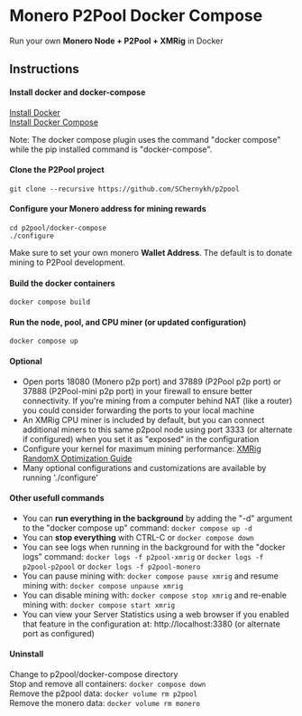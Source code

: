 # Monero P2Pool Docker Compose

Run your own <b>Monero Node + P2Pool + XMRig</b> in Docker  

## Instructions

#### Install docker and docker-compose
[Install Docker](https://docs.docker.com/engine/install/)  
[Install Docker Compose](https://docs.docker.com/compose/install/)

Note: The docker compose plugin uses the command "docker compose" while the pip installed command is "docker-compose".

#### Clone the P2Pool project
```
git clone --recursive https://github.com/SChernykh/p2pool
```

#### Configure your Monero address for mining rewards
```
cd p2pool/docker-compose
./configure
```
Make sure to set your own monero **Wallet Address**.  The default is to donate mining to P2Pool development.

#### Build the docker containers
```
docker compose build
```

#### Run the node, pool, and CPU miner (or updated configuration)
```
docker compose up
```

#### Optional
* Open ports 18080 (Monero p2p port) and 37889 (P2Pool p2p port) or 37888 (P2Pool-mini p2p port) in your firewall to ensure better connectivity. If you're mining from a computer behind NAT (like a router) you could consider forwarding the ports to your local machine
* An XMRig CPU miner is included by default, but you can connect additional miners to this same p2pool node using port 3333 (or alternate if configured) when you set it as "exposed" in the configuration
* Configure your kernel for maximum mining performance: [XMRig RandomX Optimization Guide](https://xmrig.com/docs/miner/randomx-optimization-guide)
* Many optional configurations and customizations are available by running './configure'


#### Other usefull commands
* You can **run everything in the background** by adding the "-d" argument to the "docker compose up" command: ```docker compose up -d```
* You can **stop everything** with CTRL-C or ```docker compose down```
* You can see logs when running in the background for with the "docker logs" command:  ```docker logs -f p2pool-xmrig``` or ```docker logs -f p2pool-p2pool``` or ```docker logs -f p2pool-monero```
* You can pause mining with: ```docker compose pause xmrig``` and resume mining with: ```docker compose unpause xmrig```
* You can disable mining with: ```docker compose stop xmrig``` and re-enable mining with: ```docker compose start xmrig```
* You can view your Server Statistics using a web browser if you enabled that feature in the configuration at: http://localhost:3380 (or alternate port as configured)


#### Uninstall
Change to p2pool/docker-compose directory <br />
Stop and remove all containers: ```docker compose down``` <br />
Remove the p2pool data: ```docker volume rm p2pool``` <br />
Remove the monero data: ```docker volume rm monero```
